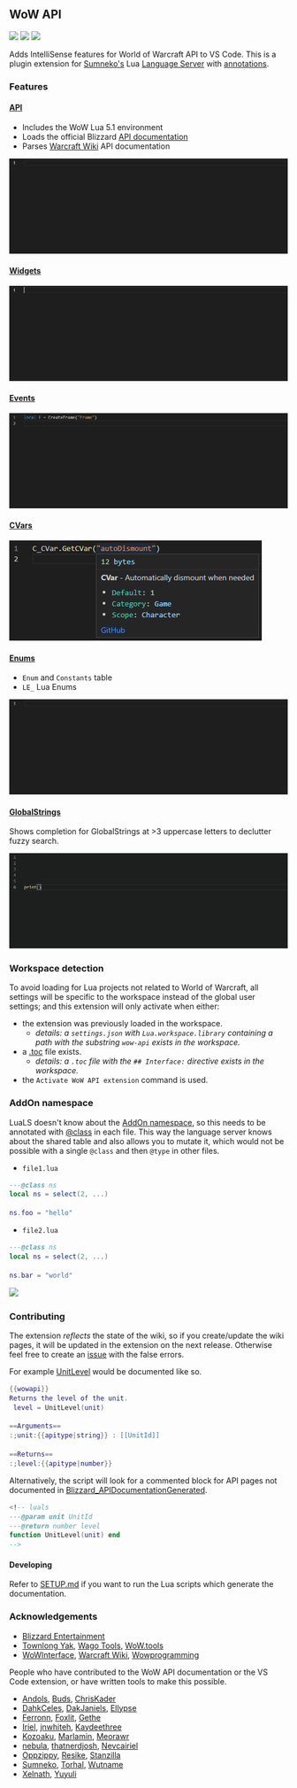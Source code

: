 ## WoW API
[![](https://img.shields.io/github/license/Ketho/vscode-wow-api)](https://opensource.org/licenses/MIT)
[![](https://img.shields.io/github/v/release/Ketho/vscode-wow-api)](https://github.com/Ketho/vscode-wow-api/releases)
[![](https://img.shields.io/badge/wow-11.0.2-yellow)](https://github.com/Gethe/wow-ui-source/tree/11.0.2)

Adds IntelliSense features for World of Warcraft API to VS Code. This is a plugin extension for [Sumneko's](https://marketplace.visualstudio.com/items?itemName=sumneko.lua) Lua [Language Server](https://microsoft.github.io/language-server-protocol/) with [annotations](https://luals.github.io/wiki/annotations/).

### Features
#### [API](https://warcraft.wiki.gg/wiki/World_of_Warcraft_API)
* Includes the WoW Lua 5.1 environment
* Loads the official Blizzard [API documentation](https://github.com/Gethe/wow-ui-source/tree/live/Interface/AddOns/Blizzard_APIDocumentationGenerated)
* Parses [Warcraft Wiki](https://warcraft.wiki.gg/wiki/World_of_Warcraft_API) API documentation

![](https://github.com/Ketho/vscode-wow-api/raw/master/img/readme/api.gif)

#### [Widgets](https://warcraft.wiki.gg/wiki/Widget_API)
![](https://github.com/Ketho/vscode-wow-api/raw/master/img/readme/widget.gif)

#### [Events](https://warcraft.wiki.gg/wiki/Events)
![](https://github.com/Ketho/vscode-wow-api/raw/master/img/readme/event.gif)

#### [CVars](https://warcraft.wiki.gg/wiki/Console_variables)
![](https://github.com/Ketho/vscode-wow-api/raw/master/img/readme/cvar.png)

#### [Enums](https://github.com/Ketho/BlizzardInterfaceResources/blob/mainline/Resources/LuaEnum.lua)
* `Enum` and `Constants` table
* `LE_` Lua Enums

![](https://github.com/Ketho/vscode-wow-api/raw/master/img/readme/enum.gif)

#### [GlobalStrings](https://github.com/Ketho/BlizzardInterfaceResources/blob/mainline/Resources/GlobalStrings.lua)
Shows completion for GlobalStrings at >3 uppercase letters to declutter fuzzy search.

![](https://github.com/Ketho/vscode-wow-api/raw/master/img/readme/globalstring.gif)

### Workspace detection
To avoid loading for Lua projects not related to World of Warcraft, all settings will be specific to the workspace instead of the global user settings; and this extension will only activate when either:
- the extension was previously loaded in the workspace.
    - *details: a `settings.json` with `Lua.workspace.library` containing a path with the substring `wow-api` exists in the workspace.*
- a [.toc](https://warcraft.wiki.gg/wiki/TOC_format) file exists.
    - *details: a `.toc` file with the `## Interface:` directive exists in the workspace.*
- the `Activate WoW API extension` command is used.

### AddOn namespace
LuaLS doesn't know about the [AddOn namespace](https://warcraft.wiki.gg/wiki/Using_the_AddOn_namespace), so this needs to be annotated with [@class](https://luals.github.io/wiki/annotations/#class) in each file. This way the language server knows about the shared table and also allows you to mutate it, which would not be possible with a single `@class` and then `@type` in other files.

- `file1.lua`
```lua
---@class ns
local ns = select(2, ...)

ns.foo = "hello"
```

- `file2.lua`
```lua
---@class ns
local ns = select(2, ...)

ns.bar = "world"
```
![](https://github.com/Ketho/vscode-wow-api/assets/1073877/ec0d7c95-201c-4b4a-a378-29b058df558a)

### Contributing
The extension *reflects* the state of the wiki, so if you create/update the wiki pages, it will be updated in the extension on the next release. Otherwise feel free to create an [issue](https://github.com/Ketho/vscode-wow-api/issues) with the false errors.

For example [UnitLevel](https://warcraft.wiki.gg/wiki/API_UnitLevel) would be documented like so.
```lua
{{wowapi}}
Returns the level of the unit.
 level = UnitLevel(unit)

==Arguments==
:;unit:{{apitype|string}} : [[UnitId]]

==Returns==
:;level:{{apitype|number}}
```

Alternatively, the script will look for a commented block for API pages not documented in [Blizzard_APIDocumentationGenerated](https://github.com/Gethe/wow-ui-source/tree/live/Interface/AddOns/Blizzard_APIDocumentationGenerated).
```lua
<!-- luals
---@param unit UnitId
---@return number level
function UnitLevel(unit) end
-->
```

#### Developing
Refer to [SETUP.md](SETUP.md) if you want to run the Lua scripts which generate the documentation.

### Acknowledgements
* [Blizzard Entertainment](https://www.blizzard.com/)
* [Townlong Yak](https://www.townlong-yak.com/), [Wago Tools](https://wago.tools/), [WoW.tools](https://wow.tools/)
* [WoWInterface](https://wowinterface.com/), [Warcraft Wiki](https://warcraft.wiki.gg/), [Wowprogramming](https://wowprogramming.com/)

People who have contributed to the WoW API documentation or the VS Code extension, or have written tools to make this possible.
* [Andols](https://www.curseforge.com/members/andols/projects), [Buds](https://github.com/mrbuds), [ChrisKader](https://github.com/ChrisKader)
* [DahkCeles](https://www.curseforge.com/members/dahkceles/projects), [DakJaniels](https://github.com/DakJaniels), [Ellypse](https://github.com/Ellypse)
* [Ferronn](https://github.com/ferronn-dev), [Foxlit](https://www.townlong-yak.com/), [Gethe](https://github.com/Gethe)
* [Iriel](https://warcraft.wiki.gg/wiki/Iriel), [jnwhiteh](https://twitter.com/jnwhiteh), [Kaydeethree](https://github.com/kaydeethree)
* [Kozoaku](https://github.com/Kozoaku), [Marlamin](https://github.com/Marlamin), [Meorawr](https://github.com/Meorawr)
* [nebula](https://github.com/nebularg), [thatnerdjosh](https://github.com/thatnerdjosh), [Nevcairiel](https://github.com/Nevcairiel)
* [Oppzippy](https://github.com/Oppzippy), [Resike](https://github.com/Resike), [Stanzilla](https://github.com/Stanzilla)
* [Sumneko](https://github.com/Sumneko), [Torhal](https://github.com/Torhal), [Wutname](https://github.com/Wutname1)
* [Xelnath](https://warcraft.wiki.gg/wiki/Alexander_Brazie), [Yuyuli](https://www.curseforge.com/members/yuyuli/projects)
